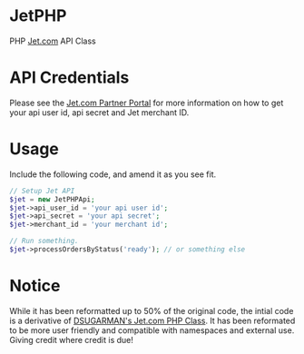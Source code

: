 # JetPHP
PHP [Jet.com](http://jet.com) API Class

# API Credentials
Please see the [Jet.com Partner Portal](https://partner.jet.com/) for more information on how to get your api user id, api secret and Jet merchant ID.

# Usage
Include the following code, and amend it as you see fit.
```php
// Setup Jet API
$jet = new JetPHPApi;
$jet->api_user_id = 'your api user id';
$jet->api_secret = 'your api secret';
$jet->merchant_id = 'your merchant id';

// Run something.
$jet->processOrdersByStatus('ready'); // or something else
```

# Notice
While it has been reformatted up to 50% of the original code, the intial code is a derivative of [DSUGARMAN's Jet.com PHP Class](https://gist.github.com/dsugarman/437c4c91aea86860ed13). It has been reformated to be more user friendly and compatible with namespaces and external use. Giving credit where credit is due!

